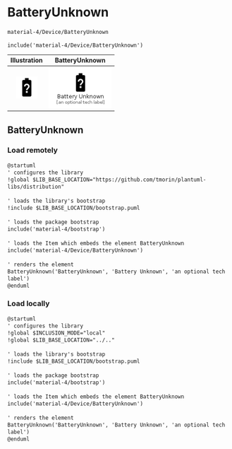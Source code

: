 # BatteryUnknown


```text
material-4/Device/BatteryUnknown
```

```text
include('material-4/Device/BatteryUnknown')
```



| Illustration | BatteryUnknown |
| :---: | :---: |
| ![illustration for Illustration](../../material-4/Device/BatteryUnknown.png) | ![illustration for BatteryUnknown](../../material-4/Device/BatteryUnknown.Local.png) |




## BatteryUnknown

### Load remotely
```plantuml
@startuml
' configures the library
!global $LIB_BASE_LOCATION="https://github.com/tmorin/plantuml-libs/distribution"

' loads the library's bootstrap
!include $LIB_BASE_LOCATION/bootstrap.puml

' loads the package bootstrap
include('material-4/bootstrap')

' loads the Item which embeds the element BatteryUnknown
include('material-4/Device/BatteryUnknown')

' renders the element
BatteryUnknown('BatteryUnknown', 'Battery Unknown', 'an optional tech label')
@enduml
```

### Load locally
```plantuml
@startuml
' configures the library
!global $INCLUSION_MODE="local"
!global $LIB_BASE_LOCATION="../.."

' loads the library's bootstrap
!include $LIB_BASE_LOCATION/bootstrap.puml

' loads the package bootstrap
include('material-4/bootstrap')

' loads the Item which embeds the element BatteryUnknown
include('material-4/Device/BatteryUnknown')

' renders the element
BatteryUnknown('BatteryUnknown', 'Battery Unknown', 'an optional tech label')
@enduml
```

